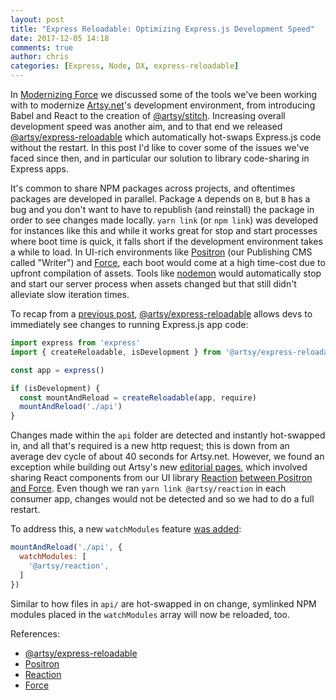 ```yaml
---
layout: post
title: "Express Reloadable: Optimizing Express.js Development Speed"
date: 2017-12-05 14:18
comments: true
author: chris
categories: [Express, Node, DX, express-reloadable]
---
```


In [Modernizing Force](artsy.github.io/blog/2017/09/05/Modernizing-Force/) we discussed some of the tools we've been working with to modernize [Artsy.net](https://www.artsy.net/)'s development environment, from introducing Babel and React to the creation of [@artsy/stitch](https://github.com/artsy/stitch). Increasing overall development speed was another aim, and to that end we released [@artsy/express-reloadable](https://github.com/artsy/express-reloadable) which automatically hot-swaps Express.js code without the restart. In this post I'd like to cover some of the issues we've faced since then, and in particular our solution to library code-sharing in Express apps.

<!-- more -->

It's common to share NPM packages across projects, and oftentimes packages are developed in parallel. Package `A` depends on `B`, but `B` has a bug and you don't want to have to republish (and reinstall) the package in order to see changes made locally. `yarn link` (or `npm link`) was developed for instances like this and while it works great for stop and start processes where boot time is quick, it falls short if the development environment takes a while to load. In UI-rich environments like [Positron](https://github.com/artsy/positron) (our Publishing CMS called "Writer") and [Force](https://github.com/artsy/force), each boot would come at a high time-cost due to upfront compilation of assets. Tools like [nodemon](https://github.com/remy/nodemon) would automatically stop and start our server process when assets changed but that still didn't alleviate slow iteration times.

To recap from a [previous post](/blog/2017/09/05/Modernizing-Force#iteration-time), [@artsy/express-reloadable](https://github.com/artsy/express-reloadable) allows devs to immediately see changes to running Express.js app code:

```javascript
import express from 'express'
import { createReloadable, isDevelopment } from '@artsy/express-reloadable'

const app = express()

if (isDevelopment) {
  const mountAndReload = createReloadable(app, require)
  mountAndReload('./api')
}
```

Changes made within the `api` folder are detected and instantly hot-swapped in, and all that's required is a new http request; this is down from an average dev cycle of about 40 seconds for Artsy.net. However, we found an exception while building out Artsy's new [editorial pages](https://www.artsy.net/article/artsy-editorial-midwest-made-artists-mike-kelley-jim-shaw), which involved sharing React components from our UI library [Reaction](https://github.com/artsy/reaction) [between Positron](https://github.com/artsy/positron/blob/master/client/apps/edit/components/content/section_tool/index.jsx#L11) [and Force](https://github.com/artsy/force/blob/master/desktop/apps/article/components/InfiniteScrollArticle.js#L9). Even though we ran `yarn link @artsy/reaction` in each consumer app, changes would not be detected and so we had to do a full restart.

To address this, a new `watchModules` feature [was added](https://github.com/artsy/express-reloadable/pull/3):

```javascript
mountAndReload('./api', {
  watchModules: [
    '@artsy/reaction',
  ]
})
```

Similar to how files in `api/` are hot-swapped in on change, symlinked NPM modules placed in the `watchModules` array will now be reloaded, too.

References:

- [@artsy/express-reloadable](https://github.com/artsy/express-reloadable)
- [Positron](https://github.com/artsy/positron)
- [Reaction](https://github.com/artsy/reaction)
- [Force](https://github.com/artsy/force)
